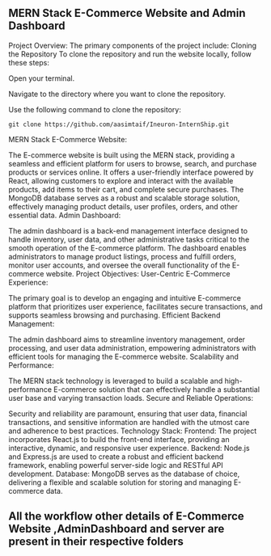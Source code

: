 ## MERN Stack E-Commerce Website and Admin Dashboard

Project Overview:
The primary components of the project include:
Cloning the Repository
To clone the repository and run the website locally, follow these steps:

Open your terminal.

Navigate to the directory where you want to clone the repository.

Use the following command to clone the repository:

```git clone https://github.com/aasimtaif/Ineuron-InternShip.git```

MERN Stack E-Commerce Website:

The E-commerce website is built using the MERN stack, providing a seamless and efficient platform for users to browse, search, and purchase products or services online.
It offers a user-friendly interface powered by React, allowing customers to explore and interact with the available products, add items to their cart, and complete secure purchases.
The MongoDB database serves as a robust and scalable storage solution, effectively managing product details, user profiles, orders, and other essential data.
Admin Dashboard:

The admin dashboard is a back-end management interface designed to handle inventory, user data, and other administrative tasks critical to the smooth operation of the E-commerce platform.
The dashboard enables administrators to manage product listings, process and fulfill orders, monitor user accounts, and oversee the overall functionality of the E-commerce website.
Project Objectives:
User-Centric E-Commerce Experience:

The primary goal is to develop an engaging and intuitive E-commerce platform that prioritizes user experience, facilitates secure transactions, and supports seamless browsing and purchasing.
Efficient Backend Management:

The admin dashboard aims to streamline inventory management, order processing, and user data administration, empowering administrators with efficient tools for managing the E-commerce website.
Scalability and Performance:

The MERN stack technology is leveraged to build a scalable and high-performance E-commerce solution that can effectively handle a substantial user base and varying transaction loads.
Secure and Reliable Operations:

Security and reliability are paramount, ensuring that user data, financial transactions, and sensitive information are handled with the utmost care and adherence to best practices.
Technology Stack:
Frontend: The project incorporates React.js to build the front-end interface, providing an interactive, dynamic, and responsive user experience.
Backend: Node.js and Express.js are used to create a robust and efficient backend framework, enabling powerful server-side logic and RESTful API development.
Database: MongoDB serves as the database of choice, delivering a flexible and scalable solution for storing and managing E-commerce data.


## All the workflow other details of E-Commerce Website ,AdminDashboard and server are present in their respective folders
```
